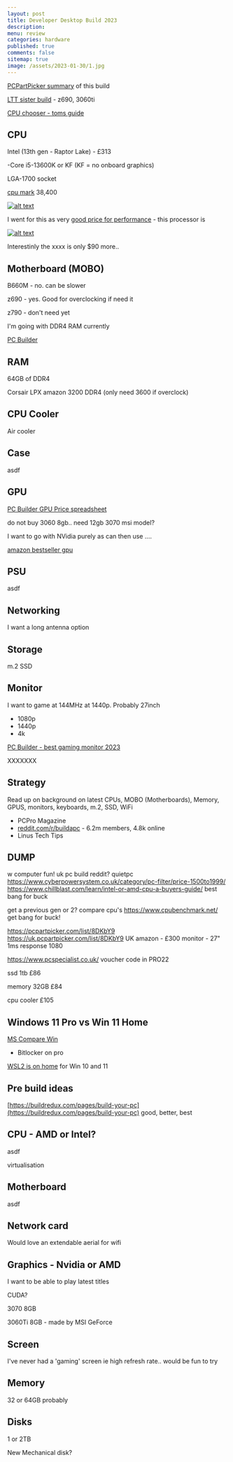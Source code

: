 ```yaml
---
layout: post
title: Developer Desktop Build 2023
description: 
menu: review
categories: hardware
published: true 
comments: false     
sitemap: true
image: /assets/2023-01-30/1.jpg
---
```


<!-- ![alt text](/assets/2022-11-03/2.jpg "email")](/assets/2022-11-03/2.jpg) -->

[PCPartPicker summary](https://uk.pcpartpicker.com/user/davemateer/saved/#view=h9q6Q7) of this build


[LTT sister build](https://www.youtube.com/watch?v=AOdp09SYhCc) - z690, 3060ti

[CPU chooser - toms guide](https://www.tomshardware.com/reviews/best-cpus,3986.html) 

## CPU

Intel (13th gen - Raptor Lake) - £313

-Core i5-13600K or KF (KF = no onboard graphics)

LGA-1700 socket

[cpu mark](https://www.cpubenchmark.net/cpu.php?cpu=Intel+Core+i5-13600K&id=5008) 38,400

[![alt text](/assets/2023-01-30/1.jpg "email")](/assets/2023-01-30/1.jpg)

I went for this as very [good price for performance](https://www.cpubenchmark.net/cpu_value_available.html) - this processor is

[![alt text](/assets/2023-01-30/1.jpg "email")](/assets/2023-01-30/1.jpg)

Interestinly the xxxx is only $90 more..

## Motherboard (MOBO)

B660M - no. can be slower

z690 - yes. Good for overclocking if need it 

z790 - don't need yet

I'm going with DDR4 RAM currently

[PC Builder](https://www.youtube.com/watch?v=JEViM1s4UMY)

## RAM

64GB of DDR4

 Corsair LPX  amazon
 3200 DDR4 (only need 3600 if overclock)

## CPU Cooler

Air cooler

## Case
asdf


## GPU 

[PC Builder GPU Price spreadsheet](https://docs.google.com/spreadsheets/d/1Y-XKBPTL8RyAuw_Kkcye1FIjFGlnb7dacdN3EEybWGs/edit#gid=955405380)

do not buy 3060 8gb.. need 12gb
3070 msi model?

I want to go with NVidia purely as can then use ....

[amazon bestseller gpu](https://www.amazon.co.uk/gp/bestsellers/computers/430500031/ref=zg_b_bs_430500031_1)

## PSU

asdf


## Networking

I want a long antenna option


## Storage

m.2 SSD



## Monitor

I want to game at 144MHz at 1440p. Probably 27inch

- 1080p
- 1440p
- 4k


[PC Builder - best gaming monitor 2023](https://www.youtube.com/watch?v=00l3Uq6oyic)


XXXXXXX
## Strategy

Read up on background on latest CPUs, MOBO (Motherboards), Memory, GPUS, monitors, keyboards, m.2, SSD, WiFi

- PCPro Magazine
- [reddit.com/r/buildapc](https://www.reddit.com/r/buildapc/) - 6.2m members, 4.8k online
- Linus Tech Tips


## DUMP
w computer fun!
 uk pc build reddit?
 quietpc
 https://www.cyberpowersystem.co.uk/category/pc-filter/price-1500to1999/
https://www.chillblast.com/learn/intel-or-amd-cpu-a-buyers-guide/
   best bang for buck

 get a previous gen or 2?
 compare cpu's
  https://www.cpubenchmark.net/
  get bang for buck!

https://pcpartpicker.com/list/8DKbY9
https://uk.pcpartpicker.com/list/8DKbY9
 UK amazon - £300 monitor - 27"
  1ms response
  1080

https://www.pcspecialist.co.uk/
 voucher code in PRO22

ssd
 1tb £86

memory 32GB £84

cpu cooler
 £105


## Windows 11 Pro vs Win 11 Home

[MS Compare Win](https://www.microsoft.com/en-us/windows/compare-windows-11-home-vs-pro-versions?r=1)

- Bitlocker on pro

[WSL2 is on home](https://learn.microsoft.com/en-us/windows/wsl/faq#wsl-2) for Win 10 and 11

## Pre build ideas

[https://buildredux.com/pages/build-your-pc](https://buildredux.com/pages/build-your-pc) good, better, best


## CPU - AMD or Intel?

asdf

virtualisation

## Motherboard

asdf

## Network card

Would love an extendable aerial for wifi

## Graphics - Nvidia or AMD

I want to be able to play latest titles

CUDA?

3070 8GB

3060Ti 8GB - made by MSI GeForce

## Screen

I've never had a 'gaming' screen ie high refresh rate.. would be fun to try


## Memory

32 or 64GB probably

## Disks

1 or 2TB



New Mechanical disk?